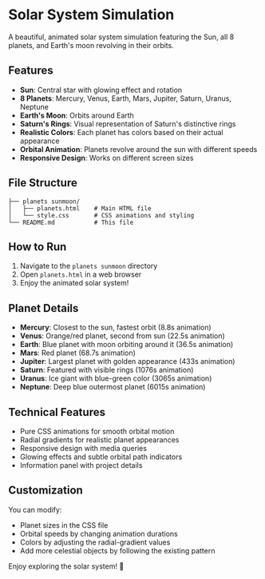 # Solar System Simulation

A beautiful, animated solar system simulation featuring the Sun, all 8 planets, and Earth's moon revolving in their orbits.

## Features

- **Sun**: Central star with glowing effect and rotation
- **8 Planets**: Mercury, Venus, Earth, Mars, Jupiter, Saturn, Uranus, Neptune
- **Earth's Moon**: Orbits around Earth
- **Saturn's Rings**: Visual representation of Saturn's distinctive rings
- **Realistic Colors**: Each planet has colors based on their actual appearance
- **Orbital Animation**: Planets revolve around the sun with different speeds
- **Responsive Design**: Works on different screen sizes

## File Structure

```
├── planets sunmoon/
│   ├── planets.html    # Main HTML file
│   └── style.css       # CSS animations and styling
└── README.md           # This file
```

## How to Run

1. Navigate to the `planets sunmoon` directory
2. Open `planets.html` in a web browser
3. Enjoy the animated solar system!

## Planet Details

- **Mercury**: Closest to the sun, fastest orbit (8.8s animation)
- **Venus**: Orange/red planet, second from sun (22.5s animation)
- **Earth**: Blue planet with moon orbiting around it (36.5s animation)
- **Mars**: Red planet (68.7s animation)
- **Jupiter**: Largest planet with golden appearance (433s animation)
- **Saturn**: Featured with visible rings (1076s animation)
- **Uranus**: Ice giant with blue-green color (3065s animation)
- **Neptune**: Deep blue outermost planet (6015s animation)

## Technical Features

- Pure CSS animations for smooth orbital motion
- Radial gradients for realistic planet appearances
- Responsive design with media queries
- Glowing effects and subtle orbital path indicators
- Information panel with project details

## Customization

You can modify:
- Planet sizes in the CSS file
- Orbital speeds by changing animation durations
- Colors by adjusting the radial-gradient values
- Add more celestial objects by following the existing pattern

Enjoy exploring the solar system! 🌌
